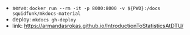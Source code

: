 
- serve: `docker run --rm -it -p 8000:8000 -v ${PWD}:/docs squidfunk/mkdocs-material`
- deploy: `mkdocs gh-deploy`
- link: https://armandasrokas.github.io/IntroductionToStatisticsAtDTU/

